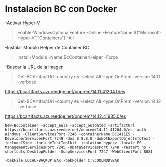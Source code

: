 ﻿# Instalacion BC con Docker

-Activar Hyper-V
> Enable-WindowsOptionalFeature -Online -FeatureName $("Microsoft-Hyper-V","Containers") -All

-Instalar Modulo Helper de Container BC
>Install-Module -Name BcContainerHelper -Force

-Buscar la URL de la imagen
> Get-BCArtifactUrl -country es -select All -type OnPrem -version 14.11 -verbose

<https://bcartifacts.azureedge.net/onprem/14.11.41204.0/es>


> Get-BCArtifactUrl -country es -select All -type OnPrem -version 14.12 -verbose

<https://bcartifacts.azureedge.net/onprem/14.12.41935.0/es>




```New-BcContainer -accept_eula -accept_outdated -artifactUrl https://bcartifacts.azureedge.net/onprem/14.11.41204.0/es -auth Windows -ClientServicesPort 7246 -containerName BC1411ES -DeveloperServicesPort 7249 -dns 8.8.8.8 -doNotExportObjectsToText -includeCSide -includeTestToolkit -isolation hyperv -locale ES -ManagementServicesPort 7245 -ODataServicesPort 7248 -restart no -shortcuts DesktopFolder -SoapServicesPort 7247 -WebClientPort 8081```

```-bakFile LOCAL-BACKUP.BAK -bakFolder C:\COOLMOD\BAK```
